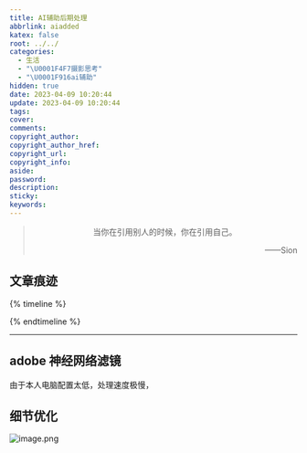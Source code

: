 ```yaml
---
title: AI辅助后期处理
abbrlink: aiadded
katex: false
root: ../../
categories:
  - 生活
  - "\U0001F4F7摄影思考"
  - "\U0001F916ai辅助"
hidden: true
date: 2023-04-09 10:20:44
update: 2023-04-09 10:20:44
tags:
cover:
comments:
copyright_author:
copyright_author_href:
copyright_url:
copyright_info:
aside:
password:
description:
sticky:
keywords:
---
```


> <center>当你在引用别人的时候，你在引用自己。</center>
> <p align="right">——Sion</p>
## 文章痕迹
{% timeline %}
<!-- timeline 2023-04-09-->
<!-- endtimeline -->
{% endtimeline %}

-----

## adobe 神经网络滤镜
由于本人电脑配置太低，处理速度极慢，
## 细节优化

![image.png](https://pic.si-on.top/2023/04/20230409102132.png)
